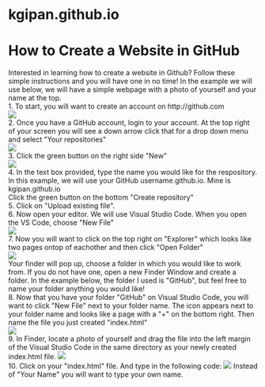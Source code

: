 # kgipan.github.io
<h1> How to Create a Website in GitHub</h1>
Interested in learning how to create a website in Github? Follow these simple instructions and you will have one in no time! In the example we will use below, we will have a simple webpage with a photo of yourself and your name at the top.<br> 
1. To start, you will want to create an account on http://github.com<br>
<img src="https://user-images.githubusercontent.com/89999452/132095372-bdb8da69-0394-4006-8d39-a00feef8709c.png"/><br>
2. Once you have a GitHub account, login to your account. At the top right of your screen you will see a down arrow click that for a drop down menu and select "Your repositories"<br>
<img src="https://user-images.githubusercontent.com/89999452/132095803-5cca76b7-c3d5-4a09-9497-e904638232ca.png"/><br>
3. Click the green button on the right side "New"<br>
<img src="https://user-images.githubusercontent.com/89999452/132095996-afdb42ac-6ad0-408c-878b-fb9d88afa6d5.png"/><br>
4. In the text box provided, type the name you would like for the respository. In this example, we will use your GitHub username.github.io. Mine is kgipan.github.io<br>
Click the green button on the bottom "Create repository"<br>
5. Click on "Upload existing file".<br> 
6. Now open your editor. We will use Visual Studio Code. When you open the VS Code, choose "New File"<br>
<img src="https://user-images.githubusercontent.com/89999452/132096414-d49be3df-a6d7-4dfc-88b5-c32005c89144.png"/><br>
7. Now you will want to click on the top right on "Explorer" which looks like two pages ontop of eachother and then click "Open Folder"<br>
<img src="https://user-images.githubusercontent.com/89999452/132096628-e181eabf-76fe-4fbc-be46-4256542b0470.png"/><br>
Your finder will pop up, choose a folder in which you would like to work from. If you do not have one, open a new Finder Window and create a folder. In the example below, the folder I used is "GitHub", but feel free to name your folder anything you would like!<br>
8. Now that you have your folder "GitHub" on Visual Studio Code, you will want to click "New File" next to your folder name. The icon appears next to your folder name and looks like a page with a "+" on the bottom right. Then name the file you just created "index.html"<br>
<img src="https://user-images.githubusercontent.com/89999452/132097112-0bc053a1-3858-409f-9835-4e7d9cea76a1.png"/><br>
9. In Finder, locate a photo of yourself and drag the file into the left margin of the Visual Studio Code in the same directory as your newly created index.html file. <img src="https://user-images.githubusercontent.com/89999452/132097588-850b825d-ea52-4ca9-abcb-06fc651fa88d.png"/><br>
10. Click on your "index.html" file. And type in the following code: <img src="https://user-images.githubusercontent.com/89999452/132097809-dbbc143b-df95-495d-80cb-bfc3ad7c389f.png"/> Instead of "Your Name" you will want to type your own name.
          




